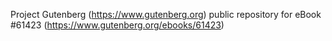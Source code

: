 Project Gutenberg (https://www.gutenberg.org) public repository for eBook #61423 (https://www.gutenberg.org/ebooks/61423)
